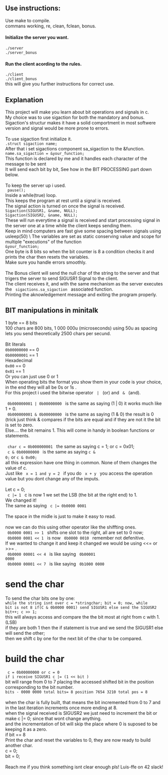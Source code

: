 ## Use instructions:

Use make to compile. \
commans working, re, clean, fclean, bonus. 

#### Initialize the server you want.
<code>./server</code> \
<code>./server_bonus</code> 

#### Run the client acording to the rules.
<code>./client</code> \
<code>./client_bonus</code> \
this will give you further instructions for correct use. 

## Explanation

This project will make you learn about bit operations and signals in c. \
My choice was to use sigaction for both the mandatory and bonus. \
Sigaction's structur makes it have a solid comportment in most softwere version and signal would be more prone to errors. \
\
To use sigaction first initialize it. \
<code>.struct sigaction name; </code> \
After that i set sigactions component sa_sigaction to the &function. \
<code>name.sa_sigaction = &your_function;  </code>  \
This function is declared by me and it handles each character of the message to be sent \
It will send each bit by bit, See how in the BIT PROCESSING part down below. \
\
To keep the server up i used. \
<code> pause(); </code>  \
Inside a while(true) loop. \
This keeps the program at rest until a signal is received. \
The signal action is turned on once the signal is received. \
<code>Sigaction(SIGUSR1, &name, NULL); </code> \
<code>Sigaction(SIGUSR2, &name, NULL); </code> \
These will run everytime a signal is received and start processing signal in the server one at a time while the client keeps sending them. \
Keep in mind computers are fast give some spacing between signals using </code> usleep(50) </code>  \ 
The variables are set as static conserving value and scope for multiple "executions" of the function <code> &your_function;  </code>  \
One byte is 8 bits so when the bit counter is 8 a condition checks it and prints the char then resets the variables. \
Make sure you handle errors smoothly. \
\
The Bonus client will send the null char of the string to the server and that trigers the server to send SIGUSR1 Signal to the client. \
The client receives it, and with the same mechanism as the server executes the  <code> sigactions.sa_sigaction  </code>  associated function. \
Printing the aknowledgement message and exiting the program properly. 

## BIT manipulations in minitalk
1 byte == 8 bits \
100 chars are 800 bits, 1 000 000u (microseconds) using 50u as spacing lets you send theoretically 2500 chars per secund. \
\
Bit literals \
<code>0b00000000</code> == 0 \
<code>0b00000001</code> == 1 \
Hexadecimal \
<code>0x00</code> == 0 \
<code>0x01</code> == 1 \
Or you can just use 0 or 1 \
When operating bits the format you show them in your code is your choice, in the end they will all be 0s or 1s . \
For this project i used the bitwise operator  <code> | </code> (or)  and  <code> & </code> (and). \
\
<code> 0b000000001  |  0b00000000 </code>  is the same as saying (1 | 0) it works much like 1 + 0. \
<code> 0b000000001  &  0b00000000 </code>  is the same as saying (1 & 0) the result is 0 (trick just think & compares if the bits are equal and if they are not it the bit is set to zero. \
Else.... the bit remains 1. This will come in handy in boolean functions or statements. \
\
<code> char c = 0b000000001  </code>  the same as saying c = 1; or c = 0x01; \
<code> c  &  0b00000000 </code>  is the same as saying <code>c & 0;</code> or <code>c & 0x00;</code> \
all this expression have one thing in common. None of them changes the value of c.  \
Just like <code> x = 1 and y = 2  </code>    if you do <code> x + y </code> you access the operation value but you dont change any of the imputs. \
\
Let c = 0; \
<code> c |= 1 </code>  c is now 1 we set the LSB (the bit at the right end) to 1. \
We changed it! \
The same as saying <code> c |= 0b0000 0001 </code> \
\
The space in the midle is just to make it easy to read. \
\
now we can do this using other operator like the shiffting ones. \
<code> 0b0000 0001 >> 1 </code> shifts one slot to the right, all are set to 0 now;  \
<code> 0b0000 0001 << 1 </code> is now <code> 0b0000 0010 </code> remember not defenitive.  
If we wanted to change it and keep it changed we would be using <<= or >>= . \
<code> 0b0000 00001 << 4 </code> is like saying <code> 0b00001 0000 </code> \
<code> 0b0000 00001 << 7 </code> is like saying <code> 0b1000 0000 </code> 

# send the char
To send the char bits one by one:  \
<code>while the string isnt over
c = *stringchar;
bit = 0;
now, while bit is not 8
if(C & 0b0000 0001)
      send SIGUSR1
else
      send the SIGUSR2
bit++;
c >> 1;
</code> \
this will always access and compare the the bit most at right from c with 1. (LSB) \
if they are both 1 then the if statement is true and we send the SIGUSR1 else will send the other; \
then we shift c by one for the next bit of the char to be compared.

# build the char
<code> c = 0b00000000    or   c = 0  </code>  \
<code>if i receive SIGUSR1
c |= (1 << bit )</code> \
bit will range from 0 to 7 placing the accessed shifted bit in the position corresponding to the bit number. \
<code>bits  -  0000 0000   total bits= 8
position 7654 3210   total pos = 8 </code> \
when the char is fully built, that means the bit incremented from 0 to 7 and in the last iteration increments once more ending at 8. \
when the signal received is SIGUSR2 we just need to increment the bit or make c |= 0; since that wont change anything. \
and the incrementation of bit will skip the place where 0 is suposed to be keeping it as a zero. \
if bit == 8 \
Print the char and reset the variables to 0, they are now ready to build another char. \
c = 0; \
bit = 0; \
\
Reach me if you think something isnt clear enough pls! Luis-ffe on 42 slack!


